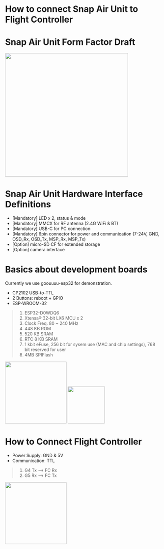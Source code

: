 
# **How to connect Snap Air Unit to Flight Controller**

# Snap Air Unit Form Factor Draft

<image src="./images/snap_air_unit_draft_form_factor.png" width="400">

# Snap Air Unit Hardware Interface Definitions

* [Mandatory] LED x 2, status & mode
* [Mandatory] MMCX for RF antenna (2.4G WiFi & BT)
* [Mandatory] USB-C for PC connection
* [Mandatory] 6pin connector for power and communication (7-24V, GND, OSD_Rx, OSD_Tx, MSP_Rx, MSP_Tx)
* [Option] micro-SD CF for extended storage
* [Option] camera interface

# Basics about development boards

Currently we use goouuuu-esp32 for demonstration. 

* CP2102 USB-to-TTL
* 2 Buttons: reboot + GPIO
* ESP-WROOM-32 
> 1. ESP32-D0WDQ6 
> 2. Xtensa® 32-bit LX6 MCU x 2 
> 3. Clock Freq. 80 ~ 240 MHz 
> 4. 448 KB ROM
> 5. 520 KB SRAM
> 6. RTC 8 KB SRAM
> 7. 1 kbit  eFuse, 256 bit for sysem use (MAC and chip settings), 768 bit reserved for user
> 8. 4MB SPIFlash

<image src="./images/goouuuu-esp32-pcba.png" width="200"> <image src="./images/goouuuu-esp32-pcb.png" width="120">

 # How to Connect Flight Controller

 * Power Supply: GND & 5V
 * Communication: TTL
 > 1. G4 Tx --> FC Rx
 > 2. G5 Rx --> FC Tx

<image src="./images/goouuuu-esp32.png" width="200">






